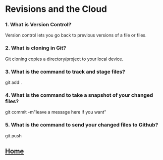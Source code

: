 # Revisions and the Cloud

### 1. What is Version Control?
Version control lets you go back to previous versions of a file or files.

### 2. What is cloning in Git?
Git cloning copies a directory/project to your local device.

### 3. What is the command to track and stage files? 
git add .

### 4. What is the command to take a snapshot of your changed files?
git commit -m"leave a message here if you want"

### 5. What is the command to send your changed files to Github?
git push

## [Home](/readme.md)

